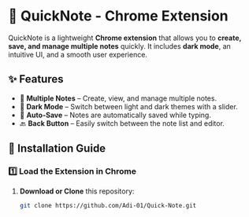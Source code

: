 # 🚀 QuickNote - Chrome Extension  

QuickNote is a lightweight **Chrome extension** that allows you to **create, save, and manage multiple notes** quickly. It includes **dark mode**, an intuitive UI, and a smooth user experience.  

## ✨ Features
- 📜 **Multiple Notes** – Create, view, and manage multiple notes.  
- 🌙 **Dark Mode** – Switch between light and dark themes with a slider.  
- 💾 **Auto-Save** – Notes are automatically saved while typing.  
- 🔙 **Back Button** – Easily switch between the note list and editor.  

## 🔧 Installation Guide  
### **1️⃣ Load the Extension in Chrome**
1. **Download or Clone** this repository:  
   ```sh
   git clone https://github.com/Adi-01/Quick-Note.git
